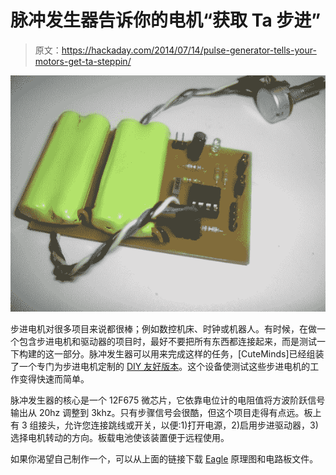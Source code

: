 # 脉冲发生器告诉你的电机“获取 Ta 步进”

> 原文：<https://hackaday.com/2014/07/14/pulse-generator-tells-your-motors-get-ta-steppin/>

![Stepper Motor Pulse Generator](img/b4aea1b70c5d96224ba6d45f8096c0b9.png)

步进电机对很多项目来说都很棒；例如数控机床、时钟或机器人。有时候，在做一个包含步进电机和驱动器的项目时，最好不要把所有东西都连接起来，而是测试一下构建的这一部分。脉冲发生器可以用来完成这样的任务，[CuteMinds]已经组装了一个专门为步进电机定制的 [DIY 友好版本](http://www.cuteminds.com/index.php/pulsegenerator)。这个设备使测试这些步进电机的工作变得快速而简单。

脉冲发生器的核心是一个 12F675 微芯片，它依靠电位计的电阻值将方波阶跃信号输出从 20hz 调整到 3khz。只有步骤信号会很酷，但这个项目走得有点远。板上有 3 组接头，允许您连接跳线或开关，以便:1)打开电源，2)启用步进驱动器，3)选择电机转动的方向。板载电池使该装置便于远程使用。

如果你渴望自己制作一个，可以从上面的链接下载 [Eagle](http://www.cadsoftusa.com/eagle-pcb-design-software/product-overview/?language=en) 原理图和电路板文件。